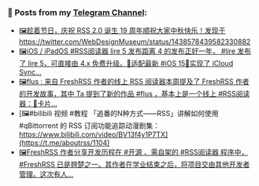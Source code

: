 ### 📰 Posts from my [Telegram Channel](https://t.me/s/aboutrss):
<!-- BLOG-POST-LIST:START -->
- [🖼趁着节日，庆祝 RSS 2.0 诞生 19 周年顺祝大家中秋快乐！发现于https://twitter.com/WebDesignMuseum/status/1438578439582330882](https://t.me/aboutrss/1108)
- [🖼iOS / iPadOS #RSS阅读器 lire 5 发布距离 4 的发布正好一年， #lire 发布了 lire 5，可直接由 4.x 免费升级。🔸适配最新 #iOS 15🔸实现了 iCloud Sync...](https://t.me/aboutrss/1107)
- [🖼flus : 来自 FreshRSS 作者的线上 RSS 阅读器本周提及了 FreshRSS 作者的开发故事，其中 Ta 提到了新的作品 #flus ，基本上是一个线上 #RSS阅读器：🔸卡片...](https://t.me/aboutrss/1106)
- [🖼#bilibili 视频 #教程 「追番的N种方式——RSS」讲解如何使用 #qBittorrent 的 RSS 订阅功能追踪动漫剧集：https://www.bilibili.com/video/BV13f4y1P7TX](https://t.me/aboutrss/1104)
- [🖼FreshRSS 作者分享开发历程在 #开源 、需自架的 #RSS阅读器 程序中， #FreshRSS 已是翘楚之一。其作者在学业结束之后，将项目交由其他开发者管理。这次有人...](https://t.me/aboutrss/1103)
<!-- BLOG-POST-LIST:END -->

<!--
**AboutRSS/AboutRSS** is a ✨ _special_ ✨ repository because its `README.md` (this file) appears on your GitHub profile.

Here are some ideas to get you started:

- 🔭 I’m currently working on ...
- 🌱 I’m currently learning ...
- 👯 I’m looking to collaborate on ...
- 🤔 I’m looking for help with ...
- 💬 Ask me about ...
- 📫 How to reach me: ...
- 😄 Pronouns: ...
- ⚡ Fun fact: ...
-->

